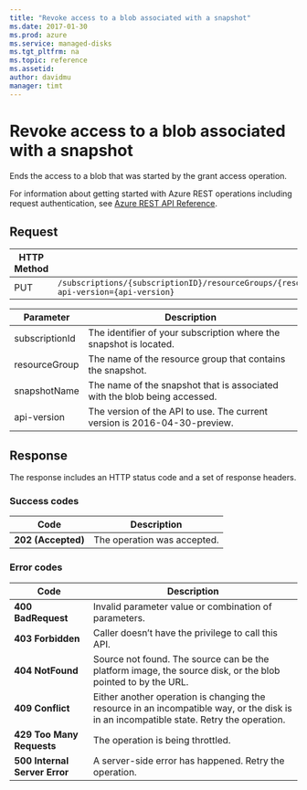 ```yaml
---
title: "Revoke access to a blob associated with a snapshot"
ms.date: 2017-01-30
ms.prod: azure
ms.service: managed-disks
ms.tgt_pltfrm: na
ms.topic: reference
ms.assetid: 
author: davidmu
manager: timt
---
```


# Revoke access to a blob associated with a snapshot

Ends the access to a blob that was started by the grant access operation.

For information about getting started with Azure REST operations including request authentication, see [Azure REST API Reference](../../../index.md).

## Request

| HTTP Method | URI|  
| ----------- |----|  
| PUT | `/subscriptions/{subscriptionID}/resourceGroups/{resourceGroup}/providers/Microsoft.Compute/snapshots/{snapshotName}/EndGetAccess?api-version={api-version}` |

| Parameter | Description |
| --------- | ----------- |
| subscriptionId | The identifier of your subscription where the snapshot is located. |
| resourceGroup | The name of the resource group that contains the snapshot. |
| snapshotName | The name of the snapshot that is associated with the blob being accessed. |
| api-version | The version of the API to use. The current version is 2016-04-30-preview. |

## Response  

The response includes an HTTP status code and a set of response headers. 

### Success codes

| Code | Description |
| ---- | ----------- |
| **202 (Accepted)** | The operation was accepted. |
 
### Error codes

| Code | Description |
| ---- | ----------- |
| **400 BadRequest** | Invalid parameter value or combination of parameters. | 
| **403 Forbidden** | Caller doesn’t have the privilege to call this API. |
| **404 NotFound** | Source not found. The source can be the platform image, the source disk, or the blob pointed to by the URL. |
| **409 Conflict** | Either another operation is changing the resource in an incompatible way, or the disk is in an incompatible state. Retry the operation. | 
| **429 Too Many Requests** | The operation is being throttled. |
| **500 Internal Server Error** | A server-side error has happened. Retry the operation. |
 
